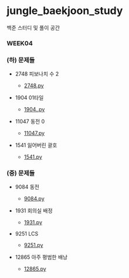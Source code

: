 # jungle_baekjoon_study
백준 스터디 및 풀이 공간

### WEEK04

### (하) 문제들
* 2748 피보나치 수 2
    - [2748.py](2748.py)

* 1904 01타일
    - [1904..py](1904.py)


* 11047 동전 0
    - [11047.py](11047.py)

* 1541 잃어버린 괄호
    - [1541.py](1541.py)

### (중) 문제들

* 9084 동전
    - [9084.py](9084.py)

* 1931 회의실 배정
    - [1931.py](1931.py)

* 9251 LCS
    - [9251.py](9251.py)

* 12865 아주 평범한 배낭
    - [12865.py](12865.py)
